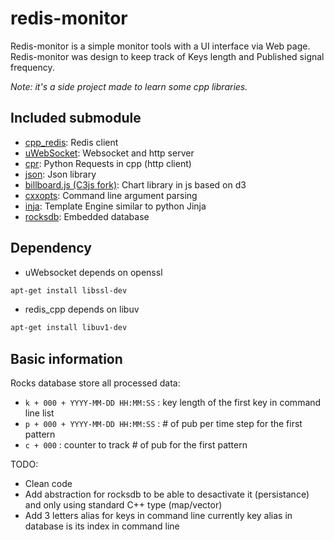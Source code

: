 # redis-monitor

Redis-monitor is a simple monitor tools with a UI interface via Web page. Redis-monitor was design to keep track of Keys length and  Published signal frequency.


*Note: it's a side project made to learn some cpp libraries.*

## Included submodule
- [cpp_redis](https://github.com/Cylix/cpp_redis): Redis client
- [uWebSocket](https://github.com/uNetworking/uWebSockets): Websocket and http server
- [cpr](https://github.com/whoshuu/cpr): Python Requests in cpp (http client)
- [json](https://github.com/nlohmann/json): Json library
- [billboard.js (C3js fork)](https://naver.github.io/billboard.js): Chart library in js based on d3
- [cxxopts](https://github.com/jarro2783/cxxopts): Command line argument parsing
- [inja](https://github.com/pantor/inja): Template Engine similar to python Jinja
- [rocksdb](https://github.com/facebook/rocksdb): Embedded database

## Dependency

* uWebsocket depends on openssl
```bash
apt-get install libssl-dev
```
* redis_cpp depends on libuv
```bash
apt-get install libuv1-dev
```

## Basic information

Rocks database store all processed data:
- `k + 000 + YYYY-MM-DD HH:MM:SS` : key length of the first key in command line list
- `p + 000 + YYYY-MM-DD HH:MM:SS` : # of pub per time step for the first pattern
- `c + 000` : counter to track # of pub for the first pattern

TODO:
- Clean code 
- Add abstraction for rocksdb to be able to desactivate it (persistance) and only using standard C++ type (map/vector)
- Add 3 letters alias for keys in command line currently key alias in database is its index in command line 
